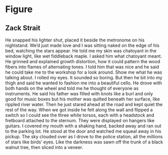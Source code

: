 # Figure
## Zack Strait
He snapped his lighter shut, placed it beside the metronome
on his nightstand. We’d just made love and I was
sitting naked on the edge of his bed, watching the stars
appear. He told me my skin was chatoyant
in the window light, like wet fiddleback maple. I asked him
what chatoyant meant. He grinned and explained
growth distortion, how it could pattern the wood fibers
into flames of alternating tones. I told him
that was nice and he said he could take me to the workshop
for a look around. Show me what he was talking
about. I rolled my eyes. It sounded so boring. But then
he bit into my thigh and said he wanted to
fashion me into a beautiful cello. He drove with both hands
on the wheel and told me he thought of everyone
as instruments. He said his father was filled with knots
like a burl and only good for music boxes
but his mother was quilted beneath her surface, like rippled
river water. Then he just stared ahead at the road
and kept quiet the rest of the way. When we got inside
he felt along the wall and flipped a switch
so I could see the three white torsos, each with a headstock
and fretboard attached to the sternum. They were
displayed on hangers like guitars. I covered my mouth
with a shaking hand, backed away and ran
out to the parking lot. He stood at the door and watched me
squeal away in his pickup. The sky clouded over
as I drove to the police station, all the millions of stars
like birds’ eyes. Like the darkness was sawn
off the trunk of a black walnut tree, then sliced into a veneer.